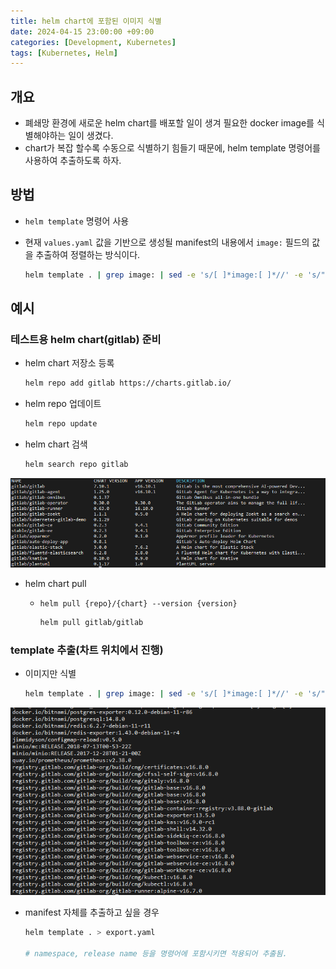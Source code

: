 ```yaml
---
title: helm chart에 포함된 이미지 식별
date: 2024-04-15 23:00:00 +09:00
categories: [Development, Kubernetes]
tags: [Kubernetes, Helm]
---
```


## 개요

- 폐쇄망 환경에 새로운 helm chart를 배포할 일이 생겨 필요한 docker image를 식별해야하는 일이 생겼다.
- chart가 복잡 할수록 수동으로 식별하기 힘들기 때문에, helm template 명령어를 사용하여 추출하도록 하자.

## 방법

- `helm template` 명령어 사용
- 현재 `values.yaml` 값을 기반으로 생성될 manifest의 내용에서 `image:` 필드의 값을 추출하여 정렬하는 방식이다.

  ```bash
  helm template . | grep image: | sed -e 's/[ ]*image:[ ]*//' -e 's/"//g' | sort -u -> 파일명
  ```

## 예시

### 테스트용 helm chart(gitlab) 준비

- helm chart 저장소 등록

  ```bash
  helm repo add gitlab https://charts.gitlab.io/
  ```

- helm repo 업데이트

  ```bash
  helm repo update
  ```

- helm chart 검색

  ```bash
  helm search repo gitlab
  ```

![1](assets\post_imgs\2024-04-15-k8s_helm_extract\1.png)

- helm chart pull

  - `helm pull {repo}/{chart} --version {version}`

    ```bash
    helm pull gitlab/gitlab
    ```

### template 추출(차트 위치에서 진행)

- 이미지만 식별

  ```bash
  helm template . | grep image: | sed -e 's/[ ]*image:[ ]*//' -e 's/"//g' | sort -u
  ```

![2](assets\post_imgs\2024-04-15-k8s_helm_extract\2.png)

- manifest 자체를 추출하고 싶을 경우

  ```bash
  helm template . > export.yaml

  # namespace, release name 등을 명령어에 포함시키면 적용되어 추출됨.
  ```
